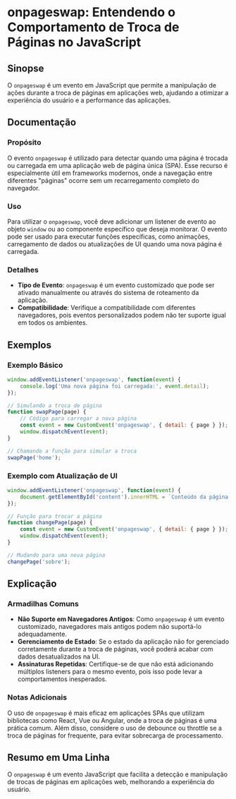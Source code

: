 <!--
Meta Description: # onpageswap: Entendendo o Comportamento de Troca de Páginas no JavaScript ## Sinopse O `onpageswap` é um evento em JavaScript que permite a manipulaç...
Meta Keywords: onpageswap, evento, para, página, event
-->

# onpageswap: Entendendo o Comportamento de Troca de Páginas no JavaScript

## Sinopse
O `onpageswap` é um evento em JavaScript que permite a manipulação de ações durante a troca de páginas em aplicações web, ajudando a otimizar a experiência do usuário e a performance das aplicações.

## Documentação
### Propósito
O evento `onpageswap` é utilizado para detectar quando uma página é trocada ou carregada em uma aplicação web de página única (SPA). Esse recurso é especialmente útil em frameworks modernos, onde a navegação entre diferentes "páginas" ocorre sem um recarregamento completo do navegador.

### Uso
Para utilizar o `onpageswap`, você deve adicionar um listener de evento ao objeto `window` ou ao componente específico que deseja monitorar. O evento pode ser usado para executar funções específicas, como animações, carregamento de dados ou atualizações de UI quando uma nova página é carregada.

### Detalhes
- **Tipo de Evento**: `onpageswap` é um evento customizado que pode ser ativado manualmente ou através do sistema de roteamento da aplicação.
- **Compatibilidade**: Verifique a compatibilidade com diferentes navegadores, pois eventos personalizados podem não ter suporte igual em todos os ambientes.

## Exemplos
### Exemplo Básico
```javascript
window.addEventListener('onpageswap', function(event) {
    console.log('Uma nova página foi carregada:', event.detail);
});

// Simulando a troca de página
function swapPage(page) {
    // Código para carregar a nova página
    const event = new CustomEvent('onpageswap', { detail: { page } });
    window.dispatchEvent(event);
}

// Chamando a função para simular a troca
swapPage('home');
```

### Exemplo com Atualização de UI
```javascript
window.addEventListener('onpageswap', function(event) {
    document.getElementById('content').innerHTML = `Conteúdo da página: ${event.detail.page}`;
});

// Função para trocar a página
function changePage(page) {
    const event = new CustomEvent('onpageswap', { detail: { page } });
    window.dispatchEvent(event);
}

// Mudando para uma nova página
changePage('sobre');
```

## Explicação
### Armadilhas Comuns
- **Não Suporte em Navegadores Antigos**: Como `onpageswap` é um evento customizado, navegadores mais antigos podem não suportá-lo adequadamente.
- **Gerenciamento de Estado**: Se o estado da aplicação não for gerenciado corretamente durante a troca de páginas, você poderá acabar com dados desatualizados na UI.
- **Assinaturas Repetidas**: Certifique-se de que não está adicionando múltiplos listeners para o mesmo evento, pois isso pode levar a comportamentos inesperados.

### Notas Adicionais
O uso de `onpageswap` é mais eficaz em aplicações SPAs que utilizam bibliotecas como React, Vue ou Angular, onde a troca de páginas é uma prática comum. Além disso, considere o uso de debounce ou throttle se a troca de páginas for frequente, para evitar sobrecarga de processamento.

## Resumo em Uma Linha
O `onpageswap` é um evento JavaScript que facilita a detecção e manipulação de trocas de páginas em aplicações web, melhorando a experiência do usuário.